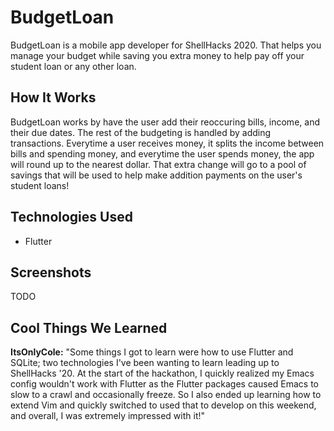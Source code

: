 # BudgetLoan
BudgetLoan is a mobile app developer for ShellHacks 2020. That helps you manage your budget while saving you extra money to help pay off your student loan or any other loan.

## How It Works
BudgetLoan works by have the user add their reoccuring bills, income, and their due dates. The rest of the budgeting is handled by adding transactions. Everytime a user receives money, it splits the income between bills and spending money, and everytime the user spends money, the app will round up to the nearest dollar. That extra change will go to a pool of savings that will be used to help make addition payments on the user's student loans!

## Technologies Used
* Flutter

## Screenshots
TODO

## Cool Things We Learned
**ItsOnlyCole:** "Some things I got to learn were how to use Flutter and SQLite; two technologies I've been wanting to learn leading up to ShellHacks '20. At the start of the hackathon, I quickly realized my Emacs config wouldn't work with Flutter as the Flutter packages caused Emacs to slow to a crawl and occasionally freeze. So I also ended up learning how to extend Vim and quickly switched to used that to develop on this weekend, and overall, I was extremely impressed with it!"
